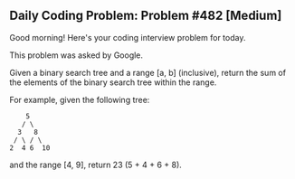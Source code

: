 ## Daily Coding Problem: Problem #482 [Medium]

Good morning! Here's your coding interview problem for today.

This problem was asked by Google.

Given a binary search tree and a range [a, b] (inclusive), return the sum of the elements of the binary search tree within the range.

For example, given the following tree:

```
    5
   / \
  3   8
 / \ / \
2  4 6  10
```

and the range [4, 9], return 23 (5 + 4 + 6 + 8).
